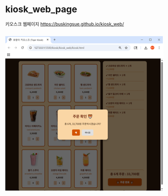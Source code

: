 # kiosk_web_page
키오스크 웹페이지
https://buskingsue.github.io/kiosk_web/
##
<img src="https://github.com/buskingsue/kiosk_web/blob/main/kiosk.png" width="500">
